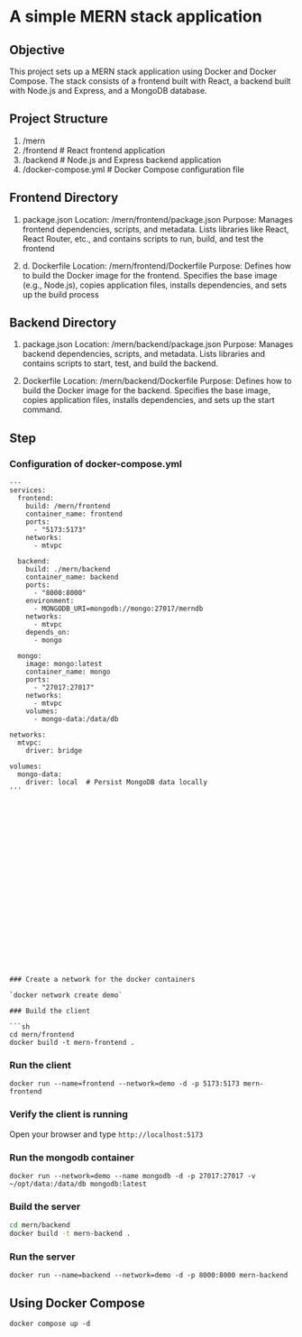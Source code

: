 # A simple MERN stack application 
## Objective
This project sets up a MERN stack application using Docker and Docker Compose. The stack consists of a frontend built with React, a backend built with Node.js and Express, and a MongoDB database.

## Project Structure
1. /mern
2. /frontend       # React frontend application
3. /backend        # Node.js and Express backend application
4. /docker-compose.yml  # Docker Compose configuration file

##  Frontend Directory
1.  package.json
Location: /mern/frontend/package.json
Purpose: Manages frontend dependencies, scripts, and metadata. Lists libraries like React, React Router, etc., and contains scripts to run, build, and test the frontend

2. d. Dockerfile
Location: /mern/frontend/Dockerfile
Purpose: Defines how to build the Docker image for the frontend. Specifies the base image (e.g., Node.js), copies application files, installs dependencies, and sets up the build process

## Backend Directory
1. package.json
Location: /mern/backend/package.json
Purpose: Manages backend dependencies, scripts, and metadata. Lists libraries and contains scripts to start, test, and build the backend.

2. Dockerfile
Location: /mern/backend/Dockerfile
Purpose: Defines how to build the Docker image for the backend. Specifies the base image, copies application files, installs dependencies, and sets up the start command.

## Step

### Configuration of docker-compose.yml
``` docker-compose,yml
---
services:
  frontend:
    build: /mern/frontend
    container_name: frontend
    ports:
      - "5173:5173"  
    networks:
      - mtvpc

  backend:
    build: ./mern/backend
    container_name: backend
    ports:
      - "8000:8000" 
    environment:
      - MONGODB_URI=mongodb://mongo:27017/merndb
    networks:
      - mtvpc
    depends_on:
      - mongo

  mongo:
    image: mongo:latest  
    container_name: mongo
    ports:
      - "27017:27017"  
    networks:
      - mtvpc
    volumes:
      - mongo-data:/data/db  

networks:
  mtvpc:
    driver: bridge

volumes:
  mongo-data:
    driver: local  # Persist MongoDB data locally
'''























### Create a network for the docker containers

`docker network create demo`

### Build the client 

```sh
cd mern/frontend
docker build -t mern-frontend .
```

### Run the client

`docker run --name=frontend --network=demo -d -p 5173:5173 mern-frontend`

### Verify the client is running

Open your browser and type `http://localhost:5173`

### Run the mongodb container

`docker run --network=demo --name mongodb -d -p 27017:27017 -v ~/opt/data:/data/db mongodb:latest`

### Build the server

```sh
cd mern/backend
docker build -t mern-backend .
```

### Run the server

`docker run --name=backend --network=demo -d -p 8000:8000 mern-backend`

## Using Docker Compose

`docker compose up -d`

